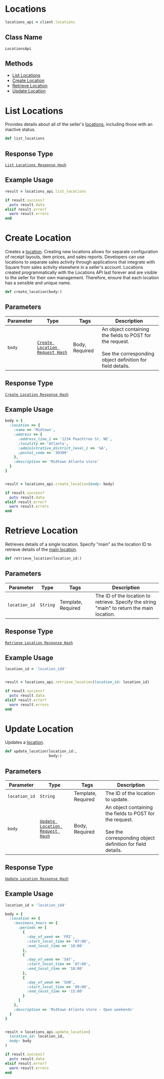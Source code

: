 # Locations

```ruby
locations_api = client.locations
```

## Class Name

`LocationsApi`

## Methods

* [List Locations](../../doc/api/locations.md#list-locations)
* [Create Location](../../doc/api/locations.md#create-location)
* [Retrieve Location](../../doc/api/locations.md#retrieve-location)
* [Update Location](../../doc/api/locations.md#update-location)


# List Locations

Provides details about all of the seller's [locations](https://developer.squareup.com/docs/locations-api),
including those with an inactive status.

```ruby
def list_locations
```

## Response Type

[`List Locations Response Hash`](../../doc/models/list-locations-response.md)

## Example Usage

```ruby
result = locations_api.list_locations

if result.success?
  puts result.data
elsif result.error?
  warn result.errors
end
```


# Create Location

Creates a [location](https://developer.squareup.com/docs/locations-api).
Creating new locations allows for separate configuration of receipt layouts, item prices,
and sales reports. Developers can use locations to separate sales activity through applications
that integrate with Square from sales activity elsewhere in a seller's account.
Locations created programmatically with the Locations API last forever and
are visible to the seller for their own management. Therefore, ensure that
each location has a sensible and unique name.

```ruby
def create_location(body:)
```

## Parameters

| Parameter | Type | Tags | Description |
|  --- | --- | --- | --- |
| `body` | [`Create Location Request Hash`](../../doc/models/create-location-request.md) | Body, Required | An object containing the fields to POST for the request.<br><br>See the corresponding object definition for field details. |

## Response Type

[`Create Location Response Hash`](../../doc/models/create-location-response.md)

## Example Usage

```ruby
body = {
  :location => {
    :name => 'Midtown',
    :address => {
      :address_line_1 => '1234 Peachtree St. NE',
      :locality => 'Atlanta',
      :administrative_district_level_1 => 'GA',
      :postal_code => '30309'
    },
    :description => 'Midtown Atlanta store'
  }
}


result = locations_api.create_location(body: body)

if result.success?
  puts result.data
elsif result.error?
  warn result.errors
end
```


# Retrieve Location

Retrieves details of a single location. Specify "main"
as the location ID to retrieve details of the [main location](https://developer.squareup.com/docs/locations-api#about-the-main-location).

```ruby
def retrieve_location(location_id:)
```

## Parameters

| Parameter | Type | Tags | Description |
|  --- | --- | --- | --- |
| `location_id` | `String` | Template, Required | The ID of the location to retrieve. Specify the string<br>"main" to return the main location. |

## Response Type

[`Retrieve Location Response Hash`](../../doc/models/retrieve-location-response.md)

## Example Usage

```ruby
location_id = 'location_id4'


result = locations_api.retrieve_location(location_id: location_id)

if result.success?
  puts result.data
elsif result.error?
  warn result.errors
end
```


# Update Location

Updates a [location](https://developer.squareup.com/docs/locations-api).

```ruby
def update_location(location_id:,
                    body:)
```

## Parameters

| Parameter | Type | Tags | Description |
|  --- | --- | --- | --- |
| `location_id` | `String` | Template, Required | The ID of the location to update. |
| `body` | [`Update Location Request Hash`](../../doc/models/update-location-request.md) | Body, Required | An object containing the fields to POST for the request.<br><br>See the corresponding object definition for field details. |

## Response Type

[`Update Location Response Hash`](../../doc/models/update-location-response.md)

## Example Usage

```ruby
location_id = 'location_id4'

body = {
  :location => {
    :business_hours => {
      :periods => [
        {
          :day_of_week => 'FRI',
          :start_local_time => '07:00',
          :end_local_time => '18:00'
        },
        {
          :day_of_week => 'SAT',
          :start_local_time => '07:00',
          :end_local_time => '18:00'
        },
        {
          :day_of_week => 'SUN',
          :start_local_time => '09:00',
          :end_local_time => '15:00'
        }
      ]
    },
    :description => 'Midtown Atlanta store - Open weekends'
  }
}


result = locations_api.update_location(
  location_id: location_id,
  body: body
)

if result.success?
  puts result.data
elsif result.error?
  warn result.errors
end
```

